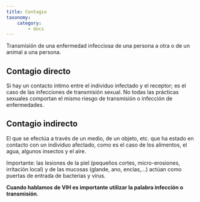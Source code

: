 ```yaml
---
title: Contagio
taxonomy:
    category:
        - docs
---
```


Transmisión de una enfermedad infecciosa de una persona a otra o de un animal a una persona.

## Contagio directo

Si hay un contacto íntimo entre el individuo infectado y el receptor; es el caso de las infecciones de transmisión sexual. No todas las prácticas sexuales comportan el mismo riesgo de transmisión o infección de enfermedades.

## Contagio indirecto

El que se efectúa a través de un medio, de un objeto, etc. que ha estado en contacto con un individuo afectado, como es el caso de los alimentos, el agua, algunos insectos y el aire.

Importante: las lesiones de la piel (pequeños cortes, micro-erosiones, irritación local) y de las mucosas (glande, ano, encías,...) actúan como puertas de entrada de bacterias y virus.

**Cuando hablamos de VIH es importante utilizar la palabra infección o transmisión**.